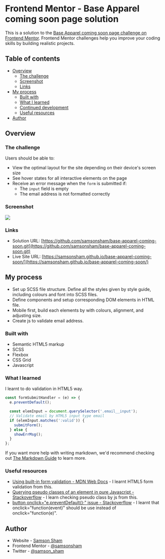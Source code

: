 # Frontend Mentor - Base Apparel coming soon page solution

This is a solution to the [Base Apparel coming soon page challenge on Frontend Mentor](https://www.frontendmentor.io/challenges/base-apparel-coming-soon-page-5d46b47f8db8a7063f9331a0). Frontend Mentor challenges help you improve your coding skills by building realistic projects.

## Table of contents

- [Overview](#overview)
  - [The challenge](#the-challenge)
  - [Screenshot](#screenshot)
  - [Links](#links)
- [My process](#my-process)
  - [Built with](#built-with)
  - [What I learned](#what-i-learned)
  - [Continued development](#continued-development)
  - [Useful resources](#useful-resources)
- [Author](#author)

## Overview

### The challenge

Users should be able to:

- View the optimal layout for the site depending on their device's screen size
- See hover states for all interactive elements on the page
- Receive an error message when the `form` is submitted if:
  - The `input` field is empty
  - The email address is not formatted correctly

### Screenshot

![](https://ik.imagekit.io/c5xc1x6srka/screenshot/screen-base-apparel-coming-soon-page_QFkyWtsaf.png)

### Links

- Solution URL: [https://github.com/samsonsham/base-apparel-coming-soon.git](https://github.com/samsonsham/base-apparel-coming-soon.git)
- Live Site URL: [https://samsonsham.github.io/base-apparel-coming-soon/](https://samsonsham.github.io/base-apparel-coming-soon/)

## My process

- Set up SCSS file structure. Define all the styles given by style guide, including colours and font into SCSS files.
- Define components and setup corresponding DOM elements in HTML file.
- Mobile first, build each elements by with colours, alignment, and adjusting size.
- Create js to validate email address.

### Built with

- Semantic HTML5 markup
- SCSS
- Flexbox
- CSS Grid
- Javascript

### What I learned

I learnt to do validation in HTML5 way.

```js
const formSubmitHandler = (e) => {
  e.preventDefault();

  const elemInput = document.querySelector('.email__input');
  // Validate email by HTML5 input type email
  if (elemInput.matches(':valid')) {
    submitForm();
  } else {
    showErrMsg();
  }
};
```

If you want more help with writing markdown, we'd recommend checking out [The Markdown Guide](https://www.markdownguide.org/) to learn more.

### Useful resources

- [Using built-in form validation - MDN Web Docs](https://developer.mozilla.org/en-US/docs/Learn/Forms/Form_validation#using_built-in_form_validation) - I learnt HTML5 form validation from this.
- [Querying pseudo classes of an element in pure Javascript - Stackoverflow](https://stackoverflow.com/questions/38195742/querying-pseudo-classes-of-an-element-in-pure-javascript) - I learn checking pseudo class by js from this.
- [button onclick="e.preventDefault();" issue - Stackoverflow](https://stackoverflow.com/questions/64536845/button-onclick-e-preventdefault-return-true-gives-e-is-not-defined-in-brow) - I learnt that onclick="function(event)" should be use instead of onclick="function(e)".

## Author

- Website - [Samson Sham](https://samson-sham-portfolio.vercel.app)
- Frontend Mentor - [@samsonsham](https://www.frontendmentor.io/profile/samsonsham)
- Twitter - [@samson_sham](https://www.twitter.com/samson_sham)
